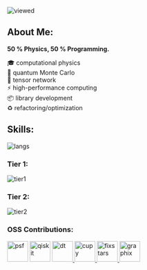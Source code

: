 ![viewed](https://komarev.com/ghpvc/?username=EarlMilktea&color=blue)

## About Me:

**50 % Physics, 50 % Programming.**

🎓 computational physics<br/>
🎲 quantum Monte Carlo<br/>
🔢 tensor network<br/>
⚡ high-performance computing<br/>
📦 library development<br/>
♻ refactoring/optimization

## Skills:

![langs](https://github-readme-stats.vercel.app/api/top-langs/?username=EarlMilktea&layout=compact&theme=solarized-dark)

### Tier 1:

![tier1](https://skillicons.dev/icons?i=cpp,python,julia,neovim,arch,git,github,githubactions,latex)

### Tier 2:

![tier2](https://skillicons.dev/icons?i=docker,rust,ubuntu,cmake,gitlab,ts,js,wasm,react)

### OSS Contributions:

<a href="https://github.com/psf/black"><img
    src="https://avatars.githubusercontent.com/u/50630501?s=200&v=4"
    width="48"
    alt="psf"
/></a>
<a href="https://github.com/Qiskit"><img
    src="https://avatars.githubusercontent.com/u/30696987?s=200&v=4"
    width="48"
    alt="qiskit"
/></a>
<a href="https://github.com/DefinitelyTyped/DefinitelyTyped">
  <img
    src="https://avatars.githubusercontent.com/u/3637556?s=200&v=4"
    width="48"
    alt="dt" />
</a>
<a href="https://github.com/cupy/cupy">
  <img
    src="https://avatars.githubusercontent.com/u/23187665?s=48&v=4"
    width="48"
    alt="cupy" />
</a>
<a href="https://github.com/fixstars/libSGM">
  <img
    src="https://avatars.githubusercontent.com/u/18019456?s=200&v=4"
    width="48"
    alt="fixstars" />
</a>
<a href="https://github.com/TeamGraphix/graphix">
  <img
    src="https://avatars.githubusercontent.com/u/114573649?s=200&v=4"
    width="48"
    alt="graphix" />
</a>
